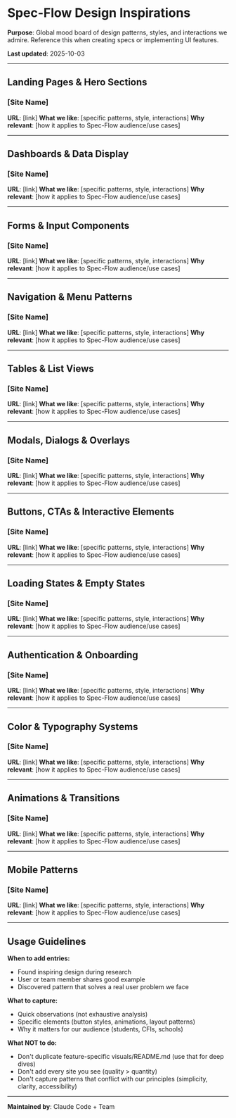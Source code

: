 # Spec-Flow Design Inspirations

**Purpose**: Global mood board of design patterns, styles, and interactions we admire. Reference this when creating specs or implementing UI features.

**Last updated**: 2025-10-03

---

## Landing Pages & Hero Sections

### [Site Name]
**URL**: [link]
**What we like**: [specific patterns, style, interactions]
**Why relevant**: [how it applies to Spec-Flow audience/use cases]

---

## Dashboards & Data Display

### [Site Name]
**URL**: [link]
**What we like**: [specific patterns, style, interactions]
**Why relevant**: [how it applies to Spec-Flow audience/use cases]

---

## Forms & Input Components

### [Site Name]
**URL**: [link]
**What we like**: [specific patterns, style, interactions]
**Why relevant**: [how it applies to Spec-Flow audience/use cases]

---

## Navigation & Menu Patterns

### [Site Name]
**URL**: [link]
**What we like**: [specific patterns, style, interactions]
**Why relevant**: [how it applies to Spec-Flow audience/use cases]

---

## Tables & List Views

### [Site Name]
**URL**: [link]
**What we like**: [specific patterns, style, interactions]
**Why relevant**: [how it applies to Spec-Flow audience/use cases]

---

## Modals, Dialogs & Overlays

### [Site Name]
**URL**: [link]
**What we like**: [specific patterns, style, interactions]
**Why relevant**: [how it applies to Spec-Flow audience/use cases]

---

## Buttons, CTAs & Interactive Elements

### [Site Name]
**URL**: [link]
**What we like**: [specific patterns, style, interactions]
**Why relevant**: [how it applies to Spec-Flow audience/use cases]

---

## Loading States & Empty States

### [Site Name]
**URL**: [link]
**What we like**: [specific patterns, style, interactions]
**Why relevant**: [how it applies to Spec-Flow audience/use cases]

---

## Authentication & Onboarding

### [Site Name]
**URL**: [link]
**What we like**: [specific patterns, style, interactions]
**Why relevant**: [how it applies to Spec-Flow audience/use cases]

---

## Color & Typography Systems

### [Site Name]
**URL**: [link]
**What we like**: [specific patterns, style, interactions]
**Why relevant**: [how it applies to Spec-Flow audience/use cases]

---

## Animations & Transitions

### [Site Name]
**URL**: [link]
**What we like**: [specific patterns, style, interactions]
**Why relevant**: [how it applies to Spec-Flow audience/use cases]

---

## Mobile Patterns

### [Site Name]
**URL**: [link]
**What we like**: [specific patterns, style, interactions]
**Why relevant**: [how it applies to Spec-Flow audience/use cases]

---

## Usage Guidelines

**When to add entries:**
- Found inspiring design during research
- User or team member shares good example
- Discovered pattern that solves a real user problem we face

**What to capture:**
- Quick observations (not exhaustive analysis)
- Specific elements (button styles, animations, layout patterns)
- Why it matters for our audience (students, CFIs, schools)

**What NOT to do:**
- Don't duplicate feature-specific visuals/README.md (use that for deep dives)
- Don't add every site you see (quality > quantity)
- Don't capture patterns that conflict with our principles (simplicity, clarity, accessibility)

---

**Maintained by**: Claude Code + Team
